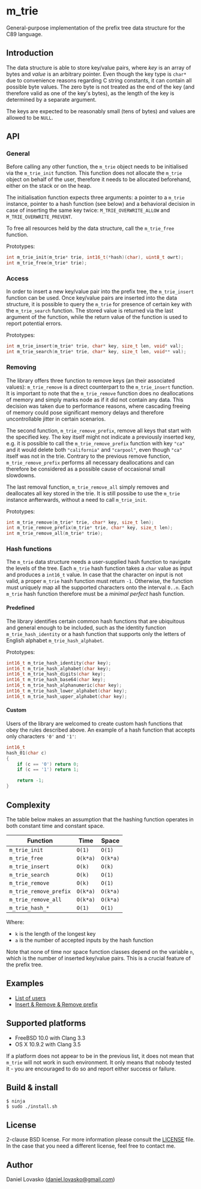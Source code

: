 # m_trie
General-purpose implementation of the prefix tree data structure for the
C89 language.

## Introduction
The data structure is able to store key/value pairs, where *key* is an
array of bytes and *value* is an arbitrary pointer. Even though the key
type is `char*` due to convenience reasons regarding C string constants,
it can contain all possible byte values. The zero byte is not treated as
the end of the key (and therefore valid as one of the key's bytes), as the
length of the key is determined by a separate argument.

The keys are expected to be reasonably small (tens of bytes) and values
are allowed to be `NULL`.

## API
### General
Before calling any other function, the `m_trie` object needs to be
initialised via the `m_trie_init` function. This function does not
allocate the `m_trie` object  on behalf of the user, therefore it needs to
be allocated beforehand, either on the stack or on the heap.

The initialisation function expects three arguments: a pointer to a
`m_trie` instance, pointer to a hash function (see below) and a behavioral
decision in case of inserting the same key twice: `M_TRIE_OVERWRITE_ALLOW`
and `M_TRIE_OVERWRITE_PREVENT`.

To free all resources held by the data structure, call the `m_trie_free`
function.

Prototypes:
```c
int m_trie_init(m_trie* trie, int16_t(*hash)(char), uint8_t owrt);
int m_trie_free(m_trie* trie);
```

### Access
In order to insert a new key/value pair into the prefix tree, the
`m_trie_insert` function can be used.  Once key/value pairs are inserted
into the data structure, it is possible to query the `m_trie` for presence
of certain key with the `m_trie_search` function. The stored value is
returned via the last argument of the function, while the return value of
the function is used to report potential errors.

Prototypes:
```c
int m_trie_insert(m_trie* trie, char* key, size_t len, void* val);
int m_trie_search(m_trie* trie, char* key, size_t len, void** val);
```

### Removing
The library offers three function to remove keys (an their associated
values): `m_trie_remove` is a direct counterpart to the `m_trie_insert`
function. It is important to note that the `m_trie_remove` function does
no deallocations of memory and simply marks node as if it did not contain
any data. This decision was taken due to performance reasons, where
cascading freeing of memory could pose significant memory delays and
therefore uncontrollable jitter in certain scenarios.

The second function, `m_trie_remove_prefix`, remove all keys that start
with the specified key. The key itself might not indicate a previously
inserted key, e.g. it is possible to call the `m_trie_remove_prefix`
function with key `"ca"` and it would delete both `"california"` and
`"carpool"`, even though `"ca"` itself was not in the trie. Contrary to
the previous remove function, `m_trie_remove_prefix` performs all
necessary deallocations and can therefore be considered as a possible
cause of occasional small slowdowns.

The last removal function, `m_trie_remove_all` simply removes and
deallocates all key stored in the trie. It is still possibe to use the
`m_trie` instance anfterwards, without a need to call `m_trie_init`.

Prototypes:
```c
int m_trie_remove(m_trie* trie, char* key, size_t len);
int m_trie_remove_prefix(m_trie* trie, char* key, size_t len);
int m_trie_remove_all(m_trie* trie);
```

### Hash functions
The `m_trie` data structure needs a user-supplied hash function to
navigate the levels of the tree. Each `m_trie` hash function takes a
`char` value as input and produces a `int16_t` value. In case that the
character on input is not valid, a proper `m_trie` hash function must
return `-1`. Otherwise, the function must uniquely map all the supported
characters onto the interval `0..n`. Each `m_trie` hash function therefore
must be a *minimal perfect* hash function.

#### Predefined
The library identifies certain common hash functions that are ubiquitous
and general enough to be included, such as the identity function
`m_trie_hash_identity` or a hash function that supports only the letters
of English alphabet `m_trie_hash_alphabet`.

Prototypes:
 ```c
int16_t m_trie_hash_identity(char key);
int16_t m_trie_hash_alphabet(char key);
int16_t m_trie_hash_digits(char key);
int16_t m_trie_hash_base64(char key);
int16_t m_trie_hash_alphanumeric(char key);
int16_t m_trie_hash_lower_alphabet(char key);
int16_t m_trie_hash_upper_alphabet(char key);
 ```

#### Custom
Users of the library are welcomed to create custom hash functions that
obey the rules described above. An example of a hash function that accepts
only characters `'0'` and `'1'`:

```c
int16_t
hash_01(char c)
{
	if (c == '0') return 0;
	if (c == '1') return 1;

	return -1;
}
```

## Complexity
The table below makes an assumption that the hashing function operates in
both constant time and constant space.

| Function              | Time     | Space    |
|-----------------------|----------|----------|
|`m_trie_init`          | `O(1)`   | `O(1)`   |
|`m_trie_free`          | `O(k*a)` | `O(k*a)` |
|`m_trie_insert`        | `O(k)`   | `O(k)`   |
|`m_trie_search`        | `O(k)`   | `O(1)`   |
|`m_trie_remove`        | `O(k)`   | `O(1)`   |
|`m_trie_remove_prefix` | `O(k*a)` | `O(k*a)` |
|`m_trie_remove_all`    | `O(k*a)` | `O(k*a)` |
|`m_trie_hash_*`        | `O(1)`   | `O(1)`   |

Where:
* `k` is the length of the longest key
* `a` is the number of accepted inputs by the hash function

Note that none of time nor space function classes depend on the variable
`n`, which is the number of inserted key/value pairs. This is a crucial
feature of the prefix tree.

## Examples
 * [List of users](examples/passwd.c)
 * [Insert & Remove & Remove prefix](examples/ipr.c)

## Supported platforms
 * FreeBSD 10.0 with Clang 3.3
 * OS X 10.9.2 with Clang 3.5

If a platform does not appear to be in the previous list, it does not mean
that `m_trie` will not work in such environment. It only means that nobody
tested it - you are encouraged to do so and report either success or
failure.

## Build & install
```
$ ninja
$ sudo ./install.sh
```

## License
2-clause BSD license. For more information please consult the
[LICENSE](LICENSE.md) file. In the case that you need a different license,
feel free to contact me.

## Author
Daniel Lovasko (daniel.lovasko@gmail.com)

